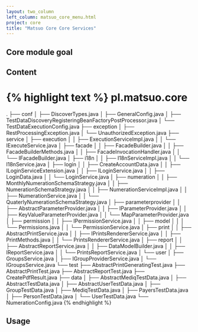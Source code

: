 ```yaml
---
layout: two_column
left_column: matsuo_core_menu.html
project: core
title: "Matsuo Core Core Services"
---
```


## Core module goal

## Content

{% highlight text %}
pl.matsuo.core
======================
.
├── conf
│   ├── DiscoverTypes.java
│   ├── GeneralConfig.java
│   ├── TestDataDiscoveryRegisteringBeanFactoryPostProcessor.java
│   └── TestDataExecutionConfig.java
├── exception
│   ├── RestProcessingException.java
│   └── UnauthorizedException.java
├── service
│   ├── execution
│   │   ├── ExecutionServiceImpl.java
│   │   └── IExecuteService.java
│   ├── facade
│   │   ├── FacadeBuilder.java
│   │   ├── FacadeBuilderMethods.java
│   │   ├── FacadeInvocationHandler.java
│   │   └── IFacadeBuilder.java
│   ├── i18n
│   │   ├── I18nServiceImpl.java
│   │   └── I18nService.java
│   ├── login
│   │   ├── CreateAccountData.java
│   │   ├── ILoginServiceExtension.java
│   │   ├── ILoginService.java
│   │   ├── LoginData.java
│   │   └── LoginService.java
│   ├── numeration
│   │   ├── MonthlyNumerationSchemaStrategy.java
│   │   ├── NumerationSchemaStrategy.java
│   │   ├── NumerationServiceImpl.java
│   │   ├── NumerationService.java
│   │   └── QuaterlyNumerationSchemaStrategy.java
│   ├── parameterprovider
│   │   ├── AbstractParameterProvider.java
│   │   ├── IParameterProvider.java
│   │   ├── KeyValueParameterProvider.java
│   │   └── MapParameterProvider.java
│   ├── permission
│   │   ├── IPermissionService.java
│   │   ├── model
│   │   │   └── Permissions.java
│   │   └── PermissionService.java
│   ├── print
│   │   ├── AbstractPrintService.java
│   │   ├── IPrintsRendererService.java
│   │   ├── PrintMethods.java
│   │   └── PrintsRendererService.java
│   ├── report
│   │   ├── AbstractReportService.java
│   │   ├── DataModelBuilder.java
│   │   ├── IReportService.java
│   │   └── PrintsReportService.java
│   └── user
│       ├── GroupsService.java
│       ├── IGroupProviderService.java
│       └── IGroupsService.java
└── test
├── AbstractPrintGeneratingTest.java
├── AbstractPrintTest.java
├── AbstractReportTest.java
├── CreatePdfResult.java
├── data
│   ├── AbstractMediqTestData.java
│   ├── AbstractTestData.java
│   ├── AbstractUserTestData.java
│   ├── GroupTestData.java
│   ├── MediqTestData.java
│   ├── PayersTestData.java
│   ├── PersonTestData.java
│   └── UserTestData.java
└── NumerationConfig.java
{% endhighlight %}

## Usage